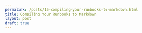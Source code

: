 ```yaml
---
permalink: /posts/15-compiling-your-runbooks-to-markdown.html
title: Compiling Your Runbooks to Markdown
layout: post
draft: true
---
```

